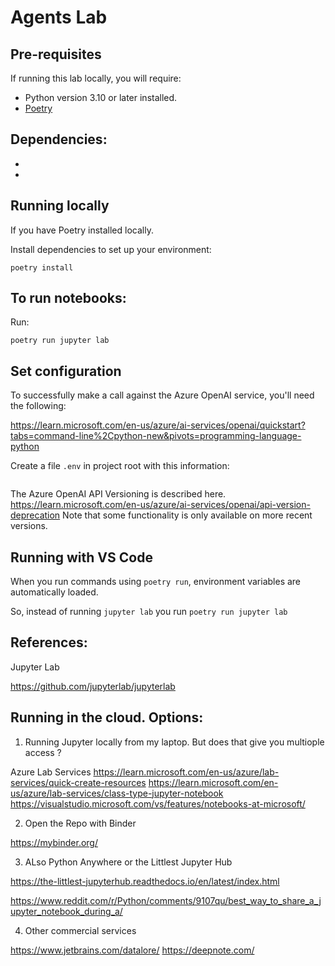 # Agents Lab 

## Pre-requisites 

If running this lab locally, you will require: 
- Python version 3.10 or later installed. 
- [Poetry](https://python-poetry.org/docs/)


## Dependencies: 

- 
-


## Running locally

If you have Poetry installed locally. 

Install dependencies to set up your environment: 

```shell script
poetry install
```


## To run notebooks:

Run: 

`poetry run jupyter lab`


## Set configuration 

To successfully make a call against the Azure OpenAI service, you'll need the following: 

https://learn.microsoft.com/en-us/azure/ai-services/openai/quickstart?tabs=command-line%2Cpython-new&pivots=programming-language-python

Create a file `.env` in project root with this information: 
```bash 

```

The Azure OpenAI API Versioning is described here. https://learn.microsoft.com/en-us/azure/ai-services/openai/api-version-deprecation
Note that some functionality is only available on more recent versions. 


## Running with VS Code 

When you run commands using `poetry run`, environment variables are automatically loaded.

So, instead of running `jupyter lab` you run `poetry run jupyter lab` 



## References: 

Jupyter Lab 

https://github.com/jupyterlab/jupyterlab 


## Running in the cloud. Options: 

1. Running Jupyter locally from my laptop. But does that give you multiople access ? 

Azure Lab Services 
https://learn.microsoft.com/en-us/azure/lab-services/quick-create-resources
https://learn.microsoft.com/en-us/azure/lab-services/class-type-jupyter-notebook
https://visualstudio.microsoft.com/vs/features/notebooks-at-microsoft/

2. Open the Repo with Binder 

https://mybinder.org/


3. ALso Python Anywhere or the Littlest Jupyter Hub 

https://the-littlest-jupyterhub.readthedocs.io/en/latest/index.html

https://www.reddit.com/r/Python/comments/9107qu/best_way_to_share_a_jupyter_notebook_during_a/


4. Other commercial services 

https://www.jetbrains.com/datalore/
https://deepnote.com/